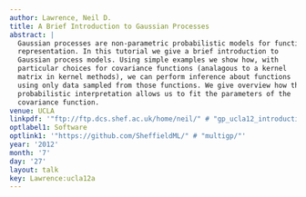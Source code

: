 ```yaml
---
author: Lawrence, Neil D.
title: A Brief Introduction to Gaussian Processes
abstract: |
  Gaussian processes are non-parametric probabilistic models for function
  representation. In this tutorial we give a brief introduction to
  Gaussian process models. Using simple examples we show how, with
  particular choices for covariance functions (analagous to a kernel
  matrix in kernel methods), we can perform inference about functions
  using only data sampled from those functions. We give overview how the
  probabilistic interpretation allows us to fit the parameters of the
  covariance function.
venue: UCLA
linkpdf: '"ftp://ftp.dcs.shef.ac.uk/home/neil/" # "gp_ucla12_introduction.pdf"'
optlabel1: Software
optlink1: '"https://github.com/SheffieldML/" # "multigp/"'
year: '2012'
month: '7'
day: '27'
layout: talk
key: Lawrence:ucla12a
---
```

